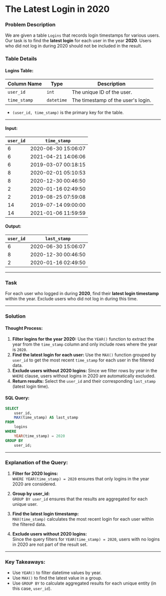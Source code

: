 # The Latest Login in 2020
### Problem Description

We are given a table `Logins` that records login timestamps for various users. Our task is to find the **latest login** for each user in the year **2020**. Users who did not log in during 2020 should not be included in the result.

### Table Details

#### Logins Table:
| Column Name | Type     | Description                          |
|-------------|----------|--------------------------------------|
| `user_id`   | `int`    | The unique ID of the user.           |
| `time_stamp`| `datetime`| The timestamp of the user's login.   |

- `(user_id, time_stamp)` is the primary key for the table.
---

#### Input:
| `user_id` | `time_stamp`          |
|-----------|-----------------------|
| 6         | 2020-06-30 15:06:07  |
| 6         | 2021-04-21 14:06:06  |
| 6         | 2019-03-07 00:18:15  |
| 8         | 2020-02-01 05:10:53  |
| 8         | 2020-12-30 00:46:50  |
| 2         | 2020-01-16 02:49:50  |
| 2         | 2019-08-25 07:59:08  |
| 14        | 2019-07-14 09:00:00  |
| 14        | 2021-01-06 11:59:59  |

#### Output:
| `user_id` | `last_stamp`          |
|-----------|-----------------------|
| 6         | 2020-06-30 15:06:07  |
| 8         | 2020-12-30 00:46:50  |
| 2         | 2020-01-16 02:49:50  |

---

### Task

For each user who logged in during **2020**, find their **latest login timestamp** within the year. Exclude users who did not log in during this time.

---

### Solution

#### Thought Process:
1. **Filter logins for the year 2020:** Use the `YEAR()` function to extract the year from the `time_stamp` column and only include rows where the year is `2020`.
2. **Find the latest login for each user:** Use the `MAX()` function grouped by `user_id` to get the most recent `time_stamp` for each user in the filtered data.
3. **Exclude users without 2020 logins:** Since we filter rows by year in the `WHERE` clause, users without logins in 2020 are automatically excluded.
4. **Return results:** Select the `user_id` and their corresponding `last_stamp` (latest login time).

#### SQL Query:

```sql
SELECT 
    user_id, 
    MAX(time_stamp) AS last_stamp
FROM 
    logins
WHERE 
    YEAR(time_stamp) = 2020
GROUP BY 
    user_id;
```

---

### Explanation of the Query:

1. **Filter for 2020 logins:**  
   `WHERE YEAR(time_stamp) = 2020` ensures that only logins in the year 2020 are considered.

2. **Group by user_id:**  
   `GROUP BY user_id` ensures that the results are aggregated for each unique user.

3. **Find the latest login timestamp:**  
   `MAX(time_stamp)` calculates the most recent login for each user within the filtered data.

4. **Exclude users without 2020 logins:**  
   Since the query filters for `YEAR(time_stamp) = 2020`, users with no logins in 2020 are not part of the result set.

---


### Key Takeaways:
- Use `YEAR()` to filter datetime values by year.
- Use `MAX()` to find the latest value in a group.
- Use `GROUP BY` to calculate aggregated results for each unique entity (in this case, `user_id`).
